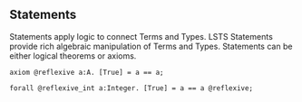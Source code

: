 ## Statements

Statements apply logic to connect Terms and Types.
LSTS Statements provide rich algebraic manipulation of Terms and Types.
Statements can be either logical theorems or axioms.

```lsts
axiom @reflexive a:A. [True] = a == a;

forall @reflexive_int a:Integer. [True] = a == a @reflexive;
```
